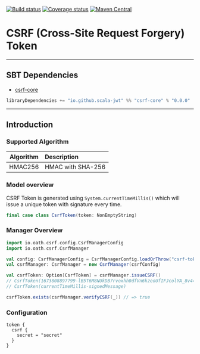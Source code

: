[![Build status](https://img.shields.io/github/workflow/status/scala-jwt/oath/Continuous%20Integration.svg)](https://github.com/scala-jwt/oath/actions)
[![Coverage status](https://img.shields.io/codecov/c/github/scala-jwt/oath/master.svg)](https://codecov.io/github/scala-jwt/oath)
[![Maven Central](https://img.shields.io/maven-central/v/io.github.scala-jwt/jwt-core_2.13.svg)](https://central.sonatype.dev/artifact/io.github.scala-jwt/jwt-core_2.13/0.0.6)

# CSRF (Cross-Site Request Forgery) Token 

---

## SBT Dependencies

* [csrf-core](https://mvnrepository.com/artifact/io.github.scala-jwt/csrf-core)
```scala
libraryDependencies += "io.github.scala-jwt" %% "csrf-core" % "0.0.0"
```

---

## Introduction

### Supported Algorithm

| Algorithm | Description |
| :-------------: | :----- |
| HMAC256 | HMAC with SHA-256 |

### Model overview

CSRF Token is generated using `System.currentTimeMillis()` which will issue a unique token with signature every time.

```scala
final case class CsrfToken(token: NonEmptyString)
```

### Manager Overview

```scala
import io.oath.csrf.config.CsrfManagerConfig
import io.oath.csrf.CsrfManager

val config: CsrfManagerConfig = CsrfManagerConfig.loadOrThrow("csrf-token")
val csrfManager: CsrfManager = new CsrfManager(csrfConfig)

val csrfToken: Option[CsrfToken] = csrfManager.issueCSRF()
// CsrfToken(1673808897799-lB5T6M8NUkDB7rvoxhh0dfVn6kzeoUfIFJcolYA_8v4=)
// CsrfToken(currentTimeMillis-signedMessage)

csrfToken.exists(csrfManager.verifyCSRF(_)) // => true
```

### Configuration

```hocon
token {
  csrf {
    secret = "secret"
  }
}
```

